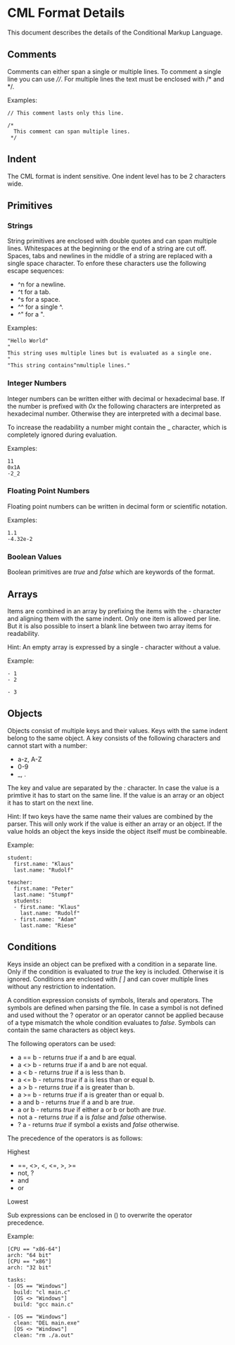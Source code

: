 # CML Format Details

This document describes the details of the Conditional Markup Language.


## Comments

Comments can either span a single or multiple lines. To comment a single line
you can use *//*. For multiple lines the text must be enclosed with /\* and
\*/.

Examples:

```
// This comment lasts only this line.

/*
  This comment can span multiple lines.
 */
```


## Indent

The CML format is indent sensitive. One indent level has to be 2 characters
wide.


## Primitives

### Strings

String primitives are enclosed with double quotes and can span multiple lines.
Whitespaces at the beginning or the end of a string are cut off. Spaces, tabs
and newlines in the middle of a string are replaced with a single space
character. To enfore these characters use the following escape sequences:

* ^n for a newline.
* ^t for a tab.
* ^s for a space.
* ^^ for a single ^.
* ^" for a ".

Examples:

```
"Hello World"
"
This string uses multiple lines but is evaluated as a single one.
"
"This string contains^nmultiple lines."
```

### Integer Numbers

Integer numbers can be written either with decimal or hexadecimal base. If the
number is prefixed with *0x* the following characters are interpreted as
hexadecimal number. Otherwise they are interpreted with a decimal base.

To increase the readability a number might contain the _ character, which is
completely ignored during evaluation.

Examples:

```
11
0x1A
-2_2
```

### Floating Point Numbers

Floating point numbers can be written in decimal form or scientific notation.

Examples:

```
1.1
-4.32e-2
```

### Boolean Values

Boolean primitives are *true* and *false* which are keywords of the format.


## Arrays

Items are combined in an array by prefixing the items with the *-* character
and aligning them with the same indent.
Only one item is allowed per line. But it is also possible to insert a blank
line between two array items for readability.

Hint: An empty array is expressed by a single *-* character without a value.

Example:

```
- 1
- 2

- 3
```


## Objects

Objects consist of multiple keys and their values. Keys with the same indent
belong to the same object. A key consists of the following characters and cannot
start with a number:

* a-z, A-Z
* 0-9
* \_, .

The key and value are separated by the *:* character. In case the value is a
primtive it has to start on the same line. If the value is an array or an
object it has to start on the next line.

Hint: If two keys have the same name their values are combined by the parser.
This will only work if the value is either an array or an object. If the value
holds an object the keys inside the object itself must be combineable.

Example:

```
student:
  first.name: "Klaus"
  last.name: "Rudolf"

teacher:
  first.name: "Peter"
  last.name: "Stumpf"
  students:
  - first.name: "Klaus"
    last.name: "Rudolf"
  - first.name: "Adam"
    last.name: "Riese"
```


## Conditions

Keys inside an object can be prefixed with a condition in a separate line. Only
if the condition is evaluated to *true* the key is included. Otherwise it is
ignored. Conditions are enclosed with *[* *]* and can cover multiple lines
without any restriction to indentation.

A condition expression consists of symbols, literals and operators. The symbols
are defined when parsing the file. In case a symbol is not defined and used
without the ? operator or an operator cannot be applied because of a type
mismatch the whole condition evaluates to *false*. Symbols can contain the same
characters as object keys.

The following operators can be used:

* a == b - returns *true* if a and b are equal.
* a <> b - returns *true* if a and b are not equal.
* a < b - returns *true* if a is less than b.
* a <= b - returns *true* if a is less than or equal b.
* a > b - returns *true* if a is greater than b.
* a >= b - returns *true* if a is greater than or equal b.
* a and b - returns *true* if a and b are *true*.
* a or b - returns *true* if either a or b or both are *true*.
* not a - returns *true* if a is *false* and *false* otherwise.
* ? a - returns *true* if symbol a exists and *false* otherwise.

The precedence of the operators is as follows:

Highest
* ==, <>, <, <=, >, >=
* not, ?
* and
* or

Lowest

Sub expressions can be enclosed in () to overwrite the operator precedence.

Example:

```
[CPU == "x86-64"]
arch: "64 bit"
[CPU == "x86"]
arch: "32 bit"

tasks:
- [OS == "Windows"]
  build: "cl main.c"
  [OS <> "Windows"]
  build: "gcc main.c"

- [OS == "Windows"]
  clean: "DEL main.exe"
  [OS <> "Windows"]
  clean: "rm ./a.out"
```
